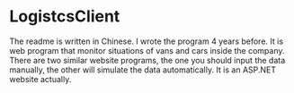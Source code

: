 # LogistcsClient

The readme is written in Chinese.
I wrote the program 4 years before. It is web program that monitor situations of vans and cars inside the company.
There are two similar website programs, the one you should input the data manually, the other will simulate the data automatically.
It is an ASP.NET website actually.
